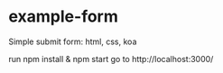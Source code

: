 # example-form
Simple submit form: html, css, koa

run npm install & npm start
go to http://localhost:3000/
